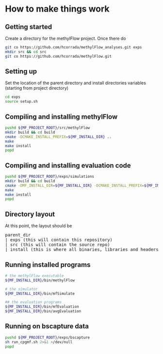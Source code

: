 # How to make things work

## Getting started

Create a directory for the methylFlow project. Once there do

```bash
git co https://github.com/hcorrada/methylFlow_analyses.git exps
mkdir src && cd src
git co https://github.com/hcorrada/methylFlow.git
```

## Setting up

Set the location of the parent directory and install
directories variables (starting from project directory)

```bash
cd exps
source setup.sh
```

## Compiling and installing methylFlow

```bash
pushd ${MF_PROJECT_ROOT}/src/methylFlow
mkdir build && cd build
cmake -DCMAKE_INSTALL_PREFIX=${MF_INSTALL_DIR} ..
make
make install
popd
```

## Compiling and installing evaluation code

```bash
pushd ${MF_PROJECT_ROOT}/exps/simulations
mkdir build && cd build
cmake -DMF_INSTALL_DIR=${MF_INSTALL_DIR} -DCMAKE_INSTALL_PREFIX=${MF_INSTALL_DIR} ..
make
make install
popd
```

## Directory layout

At this point, the layout should be

<pre>
parent_dir
| exps (this will contain this repository)
| src (this will contain the source repo)
| install (this is where all binaries, libraries and headers were installed)
</pre>

## Running installed programs

```bash
# the methylFlow executable
${MF_INSTALL_DIR}/bin/methylFlow

# the simulator
${MF_INSTALL_DIR}/bin/mfSimulate

## the evaluation programs
${MF_INSTALL_DIR}/bin/mfEvaluation
${MF_INSTALL_DIR}/bin/avgEvaluation
```

## Running on bscapture data

```bash
pushd ${MF_PROJECT_ROOT}/exps/bscapture
sh run_cpgmf.sh 2>&1 >/dev/null
popd
```
